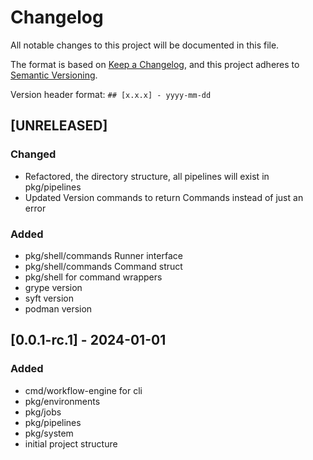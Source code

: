 # Changelog

All notable changes to this project will be documented in this file.

The format is based on [Keep a Changelog](https://keepachangelog.com/en/1.0.0/),
and this project adheres to [Semantic Versioning](https://semver.org/spec/v2.0.0.html).

Version header format: `## [x.x.x] - yyyy-mm-dd`

## [UNRELEASED]

### Changed

- Refactored, the directory structure, all pipelines will exist in pkg/pipelines
- Updated Version commands to return Commands instead of just an error

### Added

- pkg/shell/commands Runner interface
- pkg/shell/commands Command struct
- pkg/shell for command wrappers
- grype version
- syft version
- podman version

## [0.0.1-rc.1] - 2024-01-01
### Added

- cmd/workflow-engine for cli
- pkg/environments
- pkg/jobs
- pkg/pipelines
- pkg/system
- initial project structure

